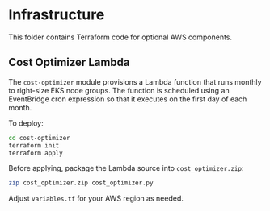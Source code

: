 # Infrastructure

This folder contains Terraform code for optional AWS components.

## Cost Optimizer Lambda

The `cost-optimizer` module provisions a Lambda function that runs monthly to
right-size EKS node groups. The function is scheduled using an EventBridge cron
expression so that it executes on the first day of each month.

To deploy:

```bash
cd cost-optimizer
terraform init
terraform apply
```

Before applying, package the Lambda source into `cost_optimizer.zip`:

```bash
zip cost_optimizer.zip cost_optimizer.py
```

Adjust `variables.tf` for your AWS region as needed.
